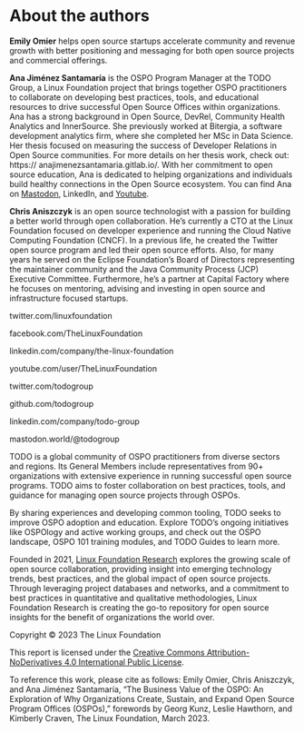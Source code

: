 # About the authors
**Emily Omier** helps open source startups accelerate community and revenue growth with better positioning and messaging for both open source projects and commercial offerings.

**Ana Jiménez Santamaría** is the OSPO Program Manager at the TODO Group, a Linux Foundation project that brings together OSPO practitioners to collaborate on developing best practices, tools, and educational resources to drive successful Open Source Offices within organizations. Ana has a strong background
in Open Source, DevRel, Community Health Analytics and InnerSource. She previously worked at Bitergia, a software development analytics firm, where she completed her
MSc in Data Science. Her thesis focused on measuring the success of Developer Relations in Open Source communities. For more
details on her thesis work, check out: https:// anajimenezsantamaria.gitlab.io/. With her commitment to open source education, Ana
is dedicated to helping organizations and individuals build healthy connections in the Open Source ecosystem. You can find Ana on [Mastodon](https://mastodon.social/@anajsana@fosstodon.org), LinkedIn, and [Youtube](https://www.youtube.com/@anajsana).

**Chris Aniszczyk** is an open source technologist with a passion for building a better world through open collaboration. He’s currently a CTO at the Linux Foundation focused on developer experience and running the Cloud Native Computing Foundation (CNCF). In a previous
life, he created the Twitter open source program and led their open source efforts. Also, for many years he served on the Eclipse Foundation’s Board of Directors representing the maintainer community and the Java Community Process (JCP) Executive Committee. Furthermore, he’s
a partner at Capital Factory where he focuses on mentoring, advising and investing in open source and infrastructure focused startups.

twitter.com/linuxfoundation 

facebook.com/TheLinuxFoundation 

linkedin.com/company/the-linux-foundation 

youtube.com/user/TheLinuxFoundation


twitter.com/todogroup 

github.com/todogroup 

linkedin.com/company/todo-group 

mastodon.world/@todogroup

TODO is a global community of OSPO practitioners from diverse sectors and regions. Its General Members include representatives from 90+ organizations with extensive experience in running successful open source programs. TODO aims to foster collaboration on best practices, tools, and guidance for managing open source projects through OSPOs.

By sharing experiences and developing common tooling, TODO seeks to improve OSPO adoption and education. Explore TODO’s ongoing initiatives like OSPOlogy and active working groups, and check out the OSPO landscape, OSPO 101 training modules, and TODO Guides to learn more.

Founded in 2021, [Linux Foundation Research](http://Linux%20Foundation%20Research) explores the growing scale of open source collaboration, providing insight into emerging technology trends, best practices, and the global impact of open source projects. Through leveraging project databases and networks, and a commitment to best practices in quantitative and qualitative methodologies, Linux Foundation Research is creating the go-to repository for open source insights for the benefit of organizations the world over.

Copyright © 2023 The Linux Foundation

This report is licensed under the [Creative Commons Attribution-NoDerivatives 4.0 International Public License](https://creativecommons.org/licenses/by-nd/4.0/).

To reference this work, please cite as follows: Emily Omier, Chris Aniszczyk, and Ana Jiménez Santamaría, “The Business Value of the OSPO: An Exploration of Why Organizations Create, Sustain, and Expand Open Source Program Offices (OSPOs),” forewords by Georg Kunz, Leslie Hawthorn, and Kimberly Craven, The Linux Foundation, March 2023.

